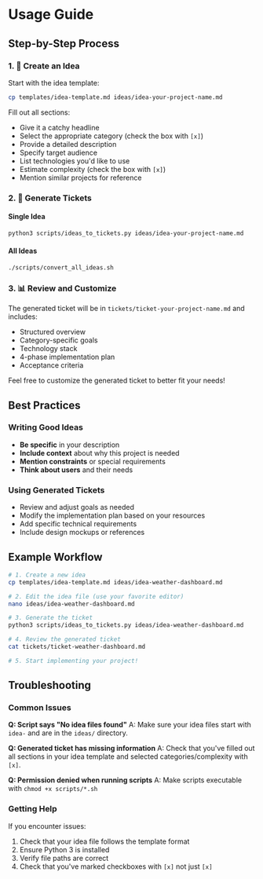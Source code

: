 # Usage Guide

## Step-by-Step Process

### 1. 📝 Create an Idea

Start with the idea template:
```bash
cp templates/idea-template.md ideas/idea-your-project-name.md
```

Fill out all sections:
- Give it a catchy headline
- Select the appropriate category (check the box with `[x]`)
- Provide a detailed description
- Specify target audience
- List technologies you'd like to use
- Estimate complexity (check the box with `[x]`)
- Mention similar projects for reference

### 2. 🎫 Generate Tickets

#### Single Idea
```bash
python3 scripts/ideas_to_tickets.py ideas/idea-your-project-name.md
```

#### All Ideas
```bash
./scripts/convert_all_ideas.sh
```

### 3. 📊 Review and Customize

The generated ticket will be in `tickets/ticket-your-project-name.md` and includes:
- Structured overview
- Category-specific goals
- Technology stack
- 4-phase implementation plan
- Acceptance criteria

Feel free to customize the generated ticket to better fit your needs!

## Best Practices

### Writing Good Ideas
- **Be specific** in your description
- **Include context** about why this project is needed
- **Mention constraints** or special requirements
- **Think about users** and their needs

### Using Generated Tickets
- Review and adjust goals as needed
- Modify the implementation plan based on your resources
- Add specific technical requirements
- Include design mockups or references

## Example Workflow

```bash
# 1. Create a new idea
cp templates/idea-template.md ideas/idea-weather-dashboard.md

# 2. Edit the idea file (use your favorite editor)
nano ideas/idea-weather-dashboard.md

# 3. Generate the ticket
python3 scripts/ideas_to_tickets.py ideas/idea-weather-dashboard.md

# 4. Review the generated ticket
cat tickets/ticket-weather-dashboard.md

# 5. Start implementing your project!
```

## Troubleshooting

### Common Issues

**Q: Script says "No idea files found"**
A: Make sure your idea files start with `idea-` and are in the `ideas/` directory.

**Q: Generated ticket has missing information**
A: Check that you've filled out all sections in your idea template and selected categories/complexity with `[x]`.

**Q: Permission denied when running scripts**
A: Make scripts executable with `chmod +x scripts/*.sh`

### Getting Help

If you encounter issues:
1. Check that your idea file follows the template format
2. Ensure Python 3 is installed
3. Verify file paths are correct
4. Check that you've marked checkboxes with `[x]` not just `[x]`